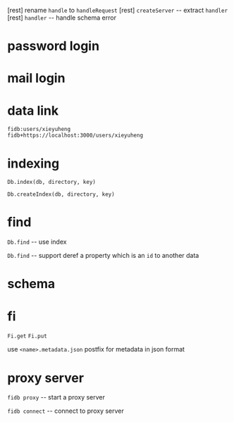 [rest] rename `handle` to `handleRequest`
[rest] `createServer` -- extract `handler`
[rest] `handler` -- handle schema error

# password login

# mail login

# data link

```
fidb:users/xieyuheng
fidb+https://localhost:3000/users/xieyuheng
```

# indexing

`Db.index(db, directory, key)`

`Db.createIndex(db, directory, key)`

# find

`Db.find` -- use index

`Db.find` -- support deref a property which is an `id` to another data

# schema

# fi

`Fi.get`
`Fi.put`

use `<name>.metadata.json` postfix for metadata in json format

# proxy server

`fidb proxy` -- start a proxy server

`fidb connect` -- connect to proxy server
